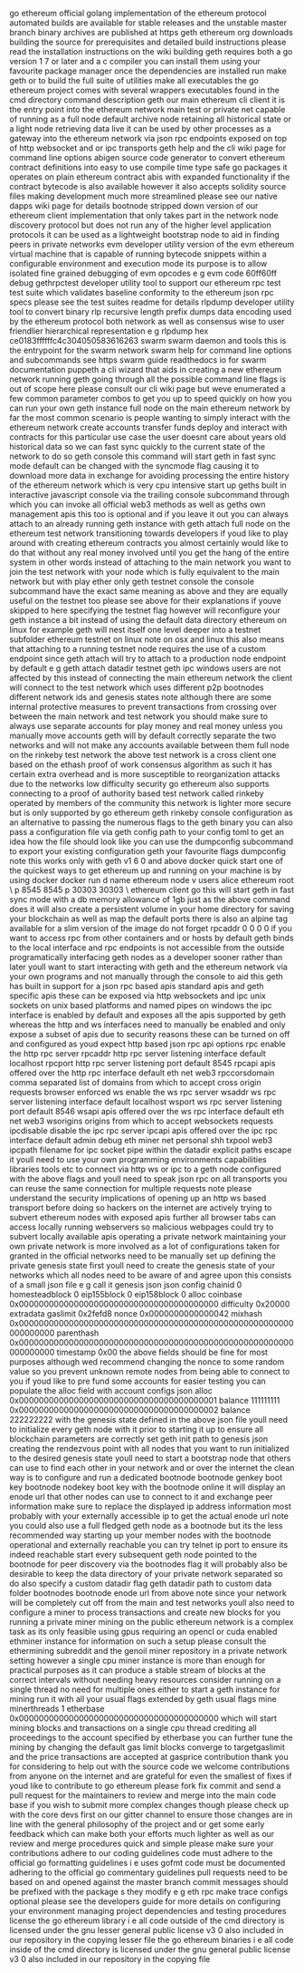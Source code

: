 go ethereum official golang implementation of the ethereum protocol automated builds are available for stable releases and the unstable master branch binary archives are published at https geth ethereum org downloads building the source for prerequisites and detailed build instructions please read the installation instructions on the wiki building geth requires both a go version 1 7 or later and a c compiler you can install them using your favourite package manager once the dependencies are installed run make geth or to build the full suite of utilities make all executables the go ethereum project comes with several wrappers executables found in the cmd directory command description geth our main ethereum cli client it is the entry point into the ethereum network main test or private net capable of running as a full node default archive node retaining all historical state or a light node retrieving data live it can be used by other processes as a gateway into the ethereum network via json rpc endpoints exposed on top of http websocket and or ipc transports geth help and the cli wiki page for command line options abigen source code generator to convert ethereum contract definitions into easy to use compile time type safe go packages it operates on plain ethereum contract abis with expanded functionality if the contract bytecode is also available however it also accepts solidity source files making development much more streamlined please see our native dapps wiki page for details bootnode stripped down version of our ethereum client implementation that only takes part in the network node discovery protocol but does not run any of the higher level application protocols it can be used as a lightweight bootstrap node to aid in finding peers in private networks evm developer utility version of the evm ethereum virtual machine that is capable of running bytecode snippets within a configurable environment and execution mode its purpose is to allow isolated fine grained debugging of evm opcodes e g evm code 60ff60ff debug gethrpctest developer utility tool to support our ethereum rpc test test suite which validates baseline conformity to the ethereum json rpc specs please see the test suites readme for details rlpdump developer utility tool to convert binary rlp recursive length prefix dumps data encoding used by the ethereum protocol both network as well as consensus wise to user friendlier hierarchical representation e g rlpdump hex ce0183ffffffc4c304050583616263 swarm swarm daemon and tools this is the entrypoint for the swarm network swarm help for command line options and subcommands see https swarm guide readthedocs io for swarm documentation puppeth a cli wizard that aids in creating a new ethereum network running geth going through all the possible command line flags is out of scope here please consult our cli wiki page but weve enumerated a few common parameter combos to get you up to speed quickly on how you can run your own geth instance full node on the main ethereum network by far the most common scenario is people wanting to simply interact with the ethereum network create accounts transfer funds deploy and interact with contracts for this particular use case the user doesnt care about years old historical data so we can fast sync quickly to the current state of the network to do so geth console this command will start geth in fast sync mode default can be changed with the syncmode flag causing it to download more data in exchange for avoiding processing the entire history of the ethereum network which is very cpu intensive start up geths built in interactive javascript console via the trailing console subcommand through which you can invoke all official web3 methods as well as geths own management apis this too is optional and if you leave it out you can always attach to an already running geth instance with geth attach full node on the ethereum test network transitioning towards developers if youd like to play around with creating ethereum contracts you almost certainly would like to do that without any real money involved until you get the hang of the entire system in other words instead of attaching to the main network you want to join the test network with your node which is fully equivalent to the main network but with play ether only geth testnet console the console subcommand have the exact same meaning as above and they are equally useful on the testnet too please see above for their explanations if youve skipped to here specifying the testnet flag however will reconfigure your geth instance a bit instead of using the default data directory ethereum on linux for example geth will nest itself one level deeper into a testnet subfolder ethereum testnet on linux note on osx and linux this also means that attaching to a running testnet node requires the use of a custom endpoint since geth attach will try to attach to a production node endpoint by default e g geth attach datadir testnet geth ipc windows users are not affected by this instead of connecting the main ethereum network the client will connect to the test network which uses different p2p bootnodes different network ids and genesis states note although there are some internal protective measures to prevent transactions from crossing over between the main network and test network you should make sure to always use separate accounts for play money and real money unless you manually move accounts geth will by default correctly separate the two networks and will not make any accounts available between them full node on the rinkeby test network the above test network is a cross client one based on the ethash proof of work consensus algorithm as such it has certain extra overhead and is more susceptible to reorganization attacks due to the networks low difficulty security go ethereum also supports connecting to a proof of authority based test network called rinkeby operated by members of the community this network is lighter more secure but is only supported by go ethereum geth rinkeby console configuration as an alternative to passing the numerous flags to the geth binary you can also pass a configuration file via geth config path to your config toml to get an idea how the file should look like you can use the dumpconfig subcommand to export your existing configuration geth your favourite flags dumpconfig note this works only with geth v1 6 0 and above docker quick start one of the quickest ways to get ethereum up and running on your machine is by using docker docker run d name ethereum node v users alice ethereum root \ p 8545 8545 p 30303 30303 \ ethereum client go this will start geth in fast sync mode with a db memory allowance of 1gb just as the above command does it will also create a persistent volume in your home directory for saving your blockchain as well as map the default ports there is also an alpine tag available for a slim version of the image do not forget rpcaddr 0 0 0 0 if you want to access rpc from other containers and or hosts by default geth binds to the local interface and rpc endpoints is not accessible from the outside programatically interfacing geth nodes as a developer sooner rather than later youll want to start interacting with geth and the ethereum network via your own programs and not manually through the console to aid this geth has built in support for a json rpc based apis standard apis and geth specific apis these can be exposed via http websockets and ipc unix sockets on unix based platforms and named pipes on windows the ipc interface is enabled by default and exposes all the apis supported by geth whereas the http and ws interfaces need to manually be enabled and only expose a subset of apis due to security reasons these can be turned on off and configured as youd expect http based json rpc api options rpc enable the http rpc server rpcaddr http rpc server listening interface default localhost rpcport http rpc server listening port default 8545 rpcapi apis offered over the http rpc interface default eth net web3 rpccorsdomain comma separated list of domains from which to accept cross origin requests browser enforced ws enable the ws rpc server wsaddr ws rpc server listening interface default localhost wsport ws rpc server listening port default 8546 wsapi apis offered over the ws rpc interface default eth net web3 wsorigins origins from which to accept websockets requests ipcdisable disable the ipc rpc server ipcapi apis offered over the ipc rpc interface default admin debug eth miner net personal shh txpool web3 ipcpath filename for ipc socket pipe within the datadir explicit paths escape it youll need to use your own programming environments capabilities libraries tools etc to connect via http ws or ipc to a geth node configured with the above flags and youll need to speak json rpc on all transports you can reuse the same connection for multiple requests note please understand the security implications of opening up an http ws based transport before doing so hackers on the internet are actively trying to subvert ethereum nodes with exposed apis further all browser tabs can access locally running webservers so malicious webpages could try to subvert locally available apis operating a private network maintaining your own private network is more involved as a lot of configurations taken for granted in the official networks need to be manually set up defining the private genesis state first youll need to create the genesis state of your networks which all nodes need to be aware of and agree upon this consists of a small json file e g call it genesis json json config chainid 0 homesteadblock 0 eip155block 0 eip158block 0 alloc coinbase 0x0000000000000000000000000000000000000000 difficulty 0x20000 extradata gaslimit 0x2fefd8 nonce 0x0000000000000042 mixhash 0x0000000000000000000000000000000000000000000000000000000000000000 parenthash 0x0000000000000000000000000000000000000000000000000000000000000000 timestamp 0x00 the above fields should be fine for most purposes although wed recommend changing the nonce to some random value so you prevent unknown remote nodes from being able to connect to you if youd like to pre fund some accounts for easier testing you can populate the alloc field with account configs json alloc 0x0000000000000000000000000000000000000001 balance 111111111 0x0000000000000000000000000000000000000002 balance 222222222 with the genesis state defined in the above json file youll need to initialize every geth node with it prior to starting it up to ensure all blockchain parameters are correctly set geth init path to genesis json creating the rendezvous point with all nodes that you want to run initialized to the desired genesis state youll need to start a bootstrap node that others can use to find each other in your network and or over the internet the clean way is to configure and run a dedicated bootnode bootnode genkey boot key bootnode nodekey boot key with the bootnode online it will display an enode url that other nodes can use to connect to it and exchange peer information make sure to replace the displayed ip address information most probably with your externally accessible ip to get the actual enode url note you could also use a full fledged geth node as a bootnode but its the less recommended way starting up your member nodes with the bootnode operational and externally reachable you can try telnet ip port to ensure its indeed reachable start every subsequent geth node pointed to the bootnode for peer discovery via the bootnodes flag it will probably also be desirable to keep the data directory of your private network separated so do also specify a custom datadir flag geth datadir path to custom data folder bootnodes bootnode enode url from above note since your network will be completely cut off from the main and test networks youll also need to configure a miner to process transactions and create new blocks for you running a private miner mining on the public ethereum network is a complex task as its only feasible using gpus requiring an opencl or cuda enabled ethminer instance for information on such a setup please consult the ethermining subreddit and the genoil miner repository in a private network setting however a single cpu miner instance is more than enough for practical purposes as it can produce a stable stream of blocks at the correct intervals without needing heavy resources consider running on a single thread no need for multiple ones either to start a geth instance for mining run it with all your usual flags extended by geth usual flags mine minerthreads 1 etherbase 0x0000000000000000000000000000000000000000 which will start mining blocks and transactions on a single cpu thread crediting all proceedings to the account specified by etherbase you can further tune the mining by changing the default gas limit blocks converge to targetgaslimit and the price transactions are accepted at gasprice contribution thank you for considering to help out with the source code we welcome contributions from anyone on the internet and are grateful for even the smallest of fixes if youd like to contribute to go ethereum please fork fix commit and send a pull request for the maintainers to review and merge into the main code base if you wish to submit more complex changes though please check up with the core devs first on our gitter channel to ensure those changes are in line with the general philosophy of the project and or get some early feedback which can make both your efforts much lighter as well as our review and merge procedures quick and simple please make sure your contributions adhere to our coding guidelines code must adhere to the official go formatting guidelines i e uses gofmt code must be documented adhering to the official go commentary guidelines pull requests need to be based on and opened against the master branch commit messages should be prefixed with the package s they modify e g eth rpc make trace configs optional please see the developers guide for more details on configuring your environment managing project dependencies and testing procedures license the go ethereum library i e all code outside of the cmd directory is licensed under the gnu lesser general public license v3 0 also included in our repository in the copying lesser file the go ethereum binaries i e all code inside of the cmd directory is licensed under the gnu general public license v3 0 also included in our repository in the copying file
